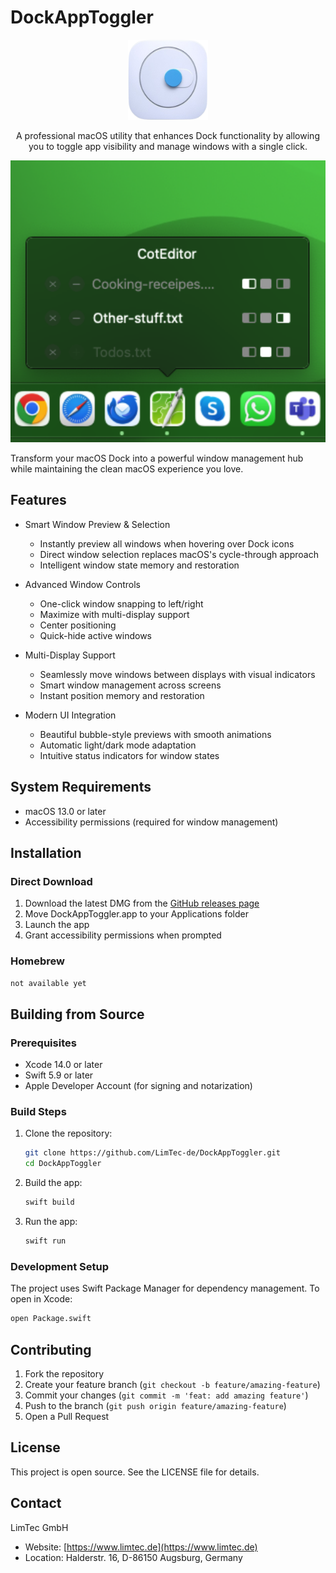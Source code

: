 # DockAppToggler

<p align="center">
  <img src="Sources/DockAppToggler/Resources/icon.png" alt="DockAppToggler Icon" width="128" height="128">
</p>

<p align="center">
  A professional macOS utility that enhances Dock functionality by allowing you to toggle app visibility and manage windows with a single click.
</p>

<p align="center">
  <img src="Website/DockAppToggler.png" alt="DockAppToggler Screenshot" width="600">
</p>

Transform your macOS Dock into a powerful window management hub while maintaining the clean macOS experience you love.

## Features

- Smart Window Preview & Selection
  - Instantly preview all windows when hovering over Dock icons
  - Direct window selection replaces macOS's cycle-through approach
  - Intelligent window state memory and restoration

- Advanced Window Controls
  - One-click window snapping to left/right
  - Maximize with multi-display support
  - Center positioning
  - Quick-hide active windows

- Multi-Display Support
  - Seamlessly move windows between displays with visual indicators
  - Smart window management across screens
  - Instant position memory and restoration

- Modern UI Integration
  - Beautiful bubble-style previews with smooth animations
  - Automatic light/dark mode adaptation
  - Intuitive status indicators for window states

## System Requirements

- macOS 13.0 or later
- Accessibility permissions (required for window management)

## Installation

### Direct Download
1. Download the latest DMG from the [GitHub releases page](https://github.com/LimTec-de/DockAppToggler/releases)
2. Move DockAppToggler.app to your Applications folder
3. Launch the app
4. Grant accessibility permissions when prompted

### Homebrew
```bash
not available yet
```

## Building from Source

### Prerequisites

- Xcode 14.0 or later
- Swift 5.9 or later
- Apple Developer Account (for signing and notarization)

### Build Steps

1. Clone the repository:
   ```bash
   git clone https://github.com/LimTec-de/DockAppToggler.git
   cd DockAppToggler
   ```

2. Build the app:
   ```bash
   swift build
   ```

3. Run the app:
   ```bash
   swift run
   ```

### Development Setup

The project uses Swift Package Manager for dependency management. To open in Xcode:

```bash
open Package.swift
```

## Contributing

1. Fork the repository
2. Create your feature branch (`git checkout -b feature/amazing-feature`)
3. Commit your changes (`git commit -m 'feat: add amazing feature'`)
4. Push to the branch (`git push origin feature/amazing-feature`)
5. Open a Pull Request

## License

This project is open source. See the LICENSE file for details.

## Contact

LimTec GmbH
- Website: [https://www.limtec.de](https://www.limtec.de)
- Location: Halderstr. 16, D-86150 Augsburg, Germany